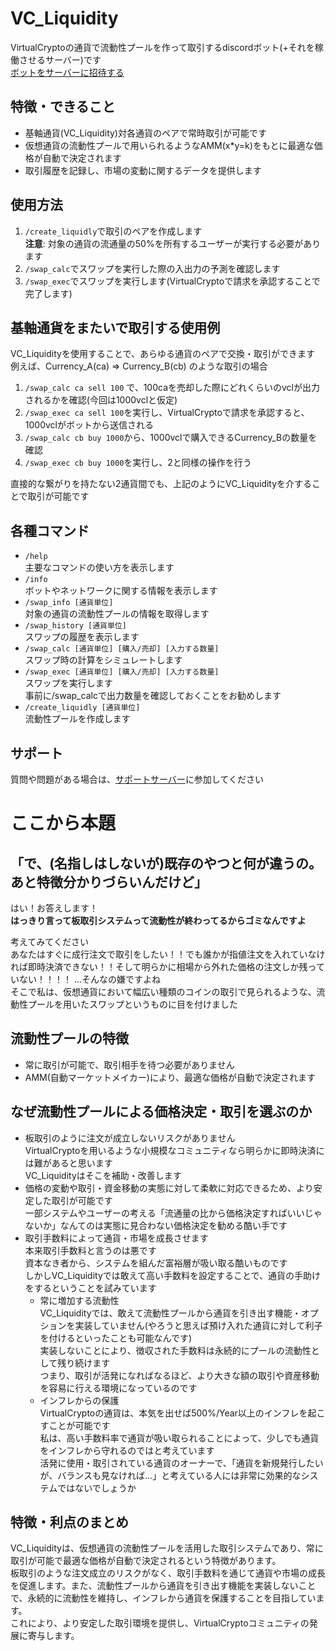 # VC_Liquidity
VirtualCryptoの通貨で流動性プールを作って取引するdiscordボット(+それを稼働させるサーバー)です  
[ボットをサーバーに招待する](https://discord.com/oauth2/authorize?client_id=1343234370525200505&permissions=2147552256&integration_type=0&scope=bot)  

## 特徴・できること
- 基軸通貨(VC_Liquidity)対各通貨のペアで常時取引が可能です
- 仮想通貨の流動性プールで用いられるようなAMM(x*y=k)をもとに最適な価格が自動で決定されます
- 取引履歴を記録し、市場の変動に関するデータを提供します

## 使用方法
1. `/create_liquidly`で取引のペアを作成します  
   **注意**: 対象の通貨の流通量の50%を所有するユーザーが実行する必要があります
2. `/swap_calc`でスワップを実行した際の入出力の予測を確認します
3. `/swap_exec`でスワップを実行します(VirtualCryptoで請求を承認することで完了します)

## 基軸通貨をまたいで取引する使用例
  VC_Liquidityを使用することで、あらゆる通貨のペアで交換・取引ができます  
  例えば、Currency_A(ca) => Currency_B(cb) のような取引の場合
  1. `/swap_calc ca sell 100` で、100caを売却した際にどれくらいのvclが出力されるかを確認(今回は1000vclと仮定)
  2. `/swap_exec ca sell 100`を実行し、VirtualCryptoで請求を承認すると、1000vclがボットから送信される
  3. `/swap_calc cb buy 1000`から、1000vclで購入できるCurrency_Bの数量を確認
  4. `/swap_exec cb buy 1000`を実行し、2と同様の操作を行う

  直接的な繋がりを持たない2通貨間でも、上記のようにVC_Liquidityを介することで取引が可能です

## 各種コマンド
- `/help`  
  主要なコマンドの使い方を表示します
- `/info`  
  ボットやネットワークに関する情報を表示します
- `/swap_info [通貨単位]`  
  対象の通貨の流動性プールの情報を取得します
- `/swap_history [通貨単位]`  
  スワップの履歴を表示します
- `/swap_calc [通貨単位] [購入/売却] [入力する数量]`  
  スワップ時の計算をシミュレートします
- `/swap_exec [通貨単位] [購入/売却] [入力する数量]`  
  スワップを実行します  
  事前に/swap_calcで出力数量を確認しておくことをお勧めします
- `/create_liquidly [通貨単位]`  
  流動性プールを作成します

## サポート
質問や問題がある場合は、[サポートサーバー](https://discord.gg/wDmkHthbaU)に参加してください

# ここから本題
## 「で、(名指しはしないが)既存のやつと何が違うの。あと特徴分かりづらいんだけど」
  はい！お答えします！  
  **はっきり言って板取引システムって流動性が終わってるからゴミなんですよ**  
  
  考えてみてください  
  あなたはすぐに成行注文で取引をしたい！！でも誰かが指値注文を入れていなければ即時決済できない！！そして明らかに相場から外れた価格の注文しか残っていない！！！！ ...そんなの嫌ですよね  
  そこで私は、仮想通貨において幅広い種類のコインの取引で見られるような、流動性プールを用いたスワップというものに目を付けました  

## 流動性プールの特徴
- 常に取引が可能で、取引相手を待つ必要がありません
- AMM(自動マーケットメイカー)により、最適な価格が自動で決定されます

## なぜ流動性プールによる価格決定・取引を選ぶのか
- 板取引のように注文が成立しないリスクがありません  
  VirtualCryptoを用いるような小規模なコミュニティなら明らかに即時決済には難があると思います  
  VC_Liquidityはそこを補助・改善します  
- 価格の変動や取引・資金移動の実態に対して柔軟に対応できるため、より安定した取引が可能です  
  一部システムやユーザーの考える「流通量の比から価格決定すればいいじゃないか」なんてのは実態に見合わない価格決定を勧める酷い手です  
- 取引手数料によって通貨・市場を成長させます  
  本来取引手数料と言うのは悪です  
  資本なき者から、システムを組んだ富裕層が吸い取る酷いものです  
  しかしVC_Liquidityでは敢えて高い手数料を設定することで、通貨の手助けをするということを試みています
  - 常に増加する流動性  
    VC_Liquidityでは、敢えて流動性プールから通貨を引き出す機能・オプションを実装していません(やろうと思えば預け入れた通貨に対して利子を付けるといったことも可能なんです)  
    実装しないことにより、徴収された手数料は永続的にプールの流動性として残り続けます  
    つまり、取引が活発になればなるほど、より大きな額の取引や資産移動を容易に行える環境になっているのです  
  - インフレからの保護  
    VirtualCryptoの通貨は、本気を出せば500%/Year以上のインフレを起こすことが可能です  
    私は、高い手数料率で通貨が吸い取られることによって、少しでも通貨をインフレから守れるのではと考えています  
    活発に使用・取引されている通貨のオーナーで、「通貨を新規発行したいが、バランスも見なければ...」と考えている人には非常に効果的なシステムではないでしょうか  

## 特徴・利点のまとめ
  VC_Liquidityは、仮想通貨の流動性プールを活用した取引システムであり、常に取引が可能で最適な価格が自動で決定されるという特徴があります。  
  板取引のような注文成立のリスクがなく、取引手数料を通じて通貨や市場の成長を促進します。また、流動性プールから通貨を引き出す機能を実装しないことで、永続的に流動性を維持し、インフレから通貨を保護することを目指しています。  
  これにより、より安定した取引環境を提供し、VirtualCryptoコミュニティの発展に寄与します。
